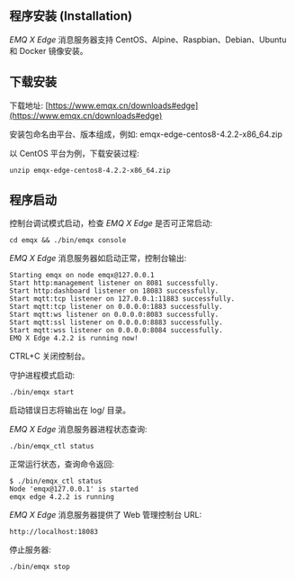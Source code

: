 ## 程序安装 (Installation) 

*EMQ X Edge* 消息服务器支持 CentOS、Alpine、Raspbian、Debian、Ubuntu和 Docker 镜像安装。 

## 下载安装 

下载地址: [https://www.emqx.cn/downloads#edge](https://www.emqx.cn/downloads#edge)

安装包命名由平台、版本组成，例如: emqx-edge-centos8-4.2.2-x86_64.zip 

以 CentOS 平台为例，下载安装过程: 
    
    
    unzip emqx-edge-centos8-4.2.2-x86_64.zip

## 程序启动 

控制台调试模式启动，检查 *EMQ X Edge* 是否可正常启动: 
    
    
    cd emqx && ./bin/emqx console

*EMQ X Edge* 消息服务器如启动正常，控制台输出: 
    
    
    Starting emqx on node emqx@127.0.0.1
    Start http:management listener on 8081 successfully.
    Start http:dashboard listener on 18083 successfully.
    Start mqtt:tcp listener on 127.0.0.1:11883 successfully.
    Start mqtt:tcp listener on 0.0.0.0:1883 successfully.
    Start mqtt:ws listener on 0.0.0.0:8083 successfully.
    Start mqtt:ssl listener on 0.0.0.0:8883 successfully.
    Start mqtt:wss listener on 0.0.0.0:8084 successfully.
    EMQ X Edge 4.2.2 is running now!

CTRL+C 关闭控制台。 

守护进程模式启动: 
    
    
    ./bin/emqx start

启动错误日志将输出在 log/ 目录。 

*EMQ X Edge* 消息服务器进程状态查询: 
    
    
    ./bin/emqx_ctl status

正常运行状态，查询命令返回: 
    
    
    $ ./bin/emqx_ctl status
    Node 'emqx@127.0.0.1' is started
    emqx edge 4.2.2 is running

*EMQ X Edge* 消息服务器提供了 Web 管理控制台 URL: 
    
    
    http://localhost:18083

停止服务器: 
    
    
    ./bin/emqx stop
